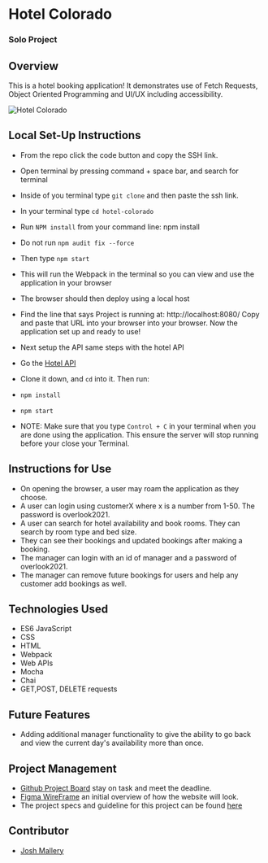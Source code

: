 # Hotel Colorado

### Solo Project

## Overview

This is a hotel booking application! It demonstrates use of Fetch Requests, Object Oriented Programming and UI/UX including accessibility.

![Hotel Colorado](https://user-images.githubusercontent.com/96563007/165417333-66c63140-2558-443e-896f-792eff935514.gif)

## Local Set-Up Instructions

- From the repo click the code button and copy the SSH link.
- Open terminal by pressing command + space bar, and search for terminal
- Inside of you terminal type `git clone` and then paste the ssh link.
- In your terminal type `cd hotel-colorado`
- Run `NPM install` from your command line: npm install
- Do not run `npm audit fix --force`
- Then type `npm start`
- This will run the Webpack in the terminal so you can view and use the application in your browser
- The browser should then deploy using a local host
- Find the line that says Project is running at: http://localhost:8080/ Copy and paste that URL into your browser into your browser. Now the application set up and ready to use!

- Next setup the API same steps with the hotel API
- Go the [Hotel API](https://github.com/turingschool-examples/overlook-api)
- Clone it down, and `cd` into it.  Then run:
- `npm install`
- `npm start`

- NOTE: Make sure that you type `Control + C` in your terminal when you are done using the application. This ensure the server will stop running before your close your Terminal.

## Instructions for Use

- On opening the browser, a user may roam the application as they choose.
- A user can login using customerX where x is a number from 1-50. The password is overlook2021.
- A user can search for hotel availability and book rooms. They can search by room type and bed size.
- They can see their bookings and updated bookings after making a booking.
- The manager can login with an id of manager and a password of overlook2021.
- The manager can remove future bookings for users and help any customer add bookings as well.

## Technologies Used

- ES6 JavaScript
- CSS
- HTML
- Webpack
- Web APIs
- Mocha
- Chai
- GET,POST, DELETE requests

## Future Features

- Adding additional manager functionality to give the ability to go back and view the current day's availability more than once.

## Project Management

- [Github Project Board](https://github.com/JoshMallery/Hotel-Colorado/projects/1) stay on task and meet the deadline.
- [Figma WireFrame](https://www.figma.com/file/Ei0NDuTysIF08scVIoMXfJ/overlook-Hotel?node-id=0%3A1) an initial overview of how the website will look.
- The project specs and guideline for this project can be found [here](https://frontend.turing.edu/projects/overlook.html)

## Contributor

- [Josh Mallery](https://github.com/JoshMallery)
